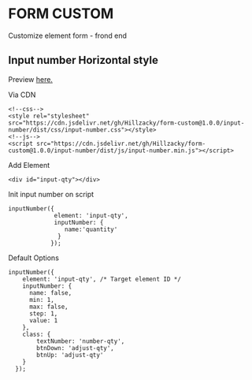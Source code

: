 # FORM CUSTOM
Customize element form - frond end

## Input number Horizontal style
Preview
[here.](https://codepen.io/hillzacky/pen/vYxMgwL)

Via CDN
```
<!--css-->
<style rel="stylesheet" src="https://cdn.jsdelivr.net/gh/Hillzacky/form-custom@1.0.0/input-number/dist/css/input-number.css"></style>
<!--js-->
<script src="https://cdn.jsdelivr.net/gh/Hillzacky/form-custom@1.0.0/input-number/dist/js/input-number.min.js"></script>
```
Add Element
```
<div id="input-qty"></div>
```
Init input number on script
```
inputNumber({
             element: 'input-qty',
             inputNumber: {
                name:'quantity'
              }
            });
```
Default Options
```
inputNumber({
    element: 'input-qty', /* Target element ID */
    inputNumber: {
      name: false,
      min: 1,
      max: false,
      step: 1,
      value: 1
    },
    class: {
        textNumber: 'number-qty',
        btnDown: 'adjust-qty',
        btnUp: 'adjust-qty'
    }
  });
```
